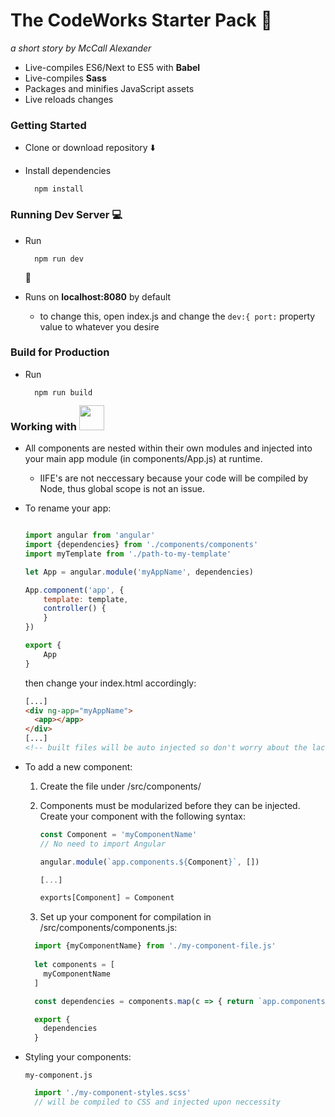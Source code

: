 The CodeWorks Starter Pack :briefcase:
=================
*a short story by McCall Alexander*
* Live-compiles ES6/Next to ES5 with **Babel**
* Live-compiles **Sass**
* Packages and minifies JavaScript assets
* Live reloads changes
### Getting Started
* Clone or download repository :arrow_down:

* Install dependencies

		npm install
### Running Dev Server :computer:
* Run

 		npm run dev
     :runner:
* Runs on **localhost:8080** by default
	* to change this, open index.<i></i>js and change the 	`dev:{ port:` property value to whatever you desire



### Build for Production
* Run

		npm run build
### Working with <img src="https://upload.wikimedia.org/wikipedia/commons/thumb/c/ca/AngularJS_logo.svg/2000px-AngularJS_logo.svg.png" style='height:40px;margin-top:-10px'>

* All components are nested within their own modules and injected into your main app module (in components/App.<span></span>js) at runtime.
	* IIFE's are not neccessary because your code will be compiled by Node, thus global scope is not an issue.
* To rename your app:
	```javascript
    
    import angular from 'angular'
    import {dependencies} from './components/components'
	import myTemplate from './path-to-my-template'

  let App = angular.module('myAppName', dependencies)

  App.component('app', {
    	template: template,
    	controller() { 
    	}
  })

  export {
    	App
  }
  ```
  then change your index.html accordingly:
  ```html
  [...]
  <div ng-app="myAppName">
    <app></app>
  </div>
  [...]
  <!-- built files will be auto injected so don't worry about the lack of script tags -->
  ```
* To add a new component:
	1. Create the file under /src/components/
	2. Components must be modularized before they can be injected. Create your component with the following syntax:
		
        ```javascript
		const Component = 'myComponentName'
        // No need to import Angular
        
		angular.module(`app.components.${Component}`, [])
        
       [...]
       
       exports[Component] = Component
       ```
    3. Set up your component for compilation in /src/components/components.js:
    ```javascript
      import {myComponentName} from './my-component-file.js'
      
      let components = [
        myComponentName
      ]

      const dependencies = components.map(c => { return `app.components.${c}`})

      export {
        dependencies
      }

  ```
* Styling your components:

    `my-component.js`
  
    ```javascript
      import './my-component-styles.scss'
      // will be compiled to CSS and injected upon neccessity 
    ```